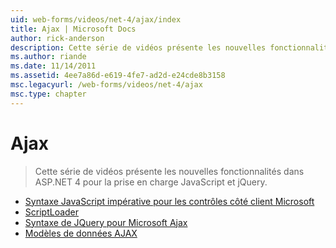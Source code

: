 ```yaml
---
uid: web-forms/videos/net-4/ajax/index
title: Ajax | Microsoft Docs
author: rick-anderson
description: Cette série de vidéos présente les nouvelles fonctionnalités dans ASP.NET 4 pour la prise en charge JavaScript et jQuery.
ms.author: riande
ms.date: 11/14/2011
ms.assetid: 4ee7a86d-e619-4fe7-ad2d-e24cde8b3158
msc.legacyurl: /web-forms/videos/net-4/ajax
msc.type: chapter
---
```

<a name="ajax"></a>Ajax
====================
> Cette série de vidéos présente les nouvelles fonctionnalités dans ASP.NET 4 pour la prise en charge JavaScript et jQuery.


- [Syntaxe JavaScript impérative pour les contrôles côté client Microsoft](aspnet-4-quick-hit-imperative-javascript-syntax-for-microsoft-client-side-controls.md)
- [ScriptLoader](aspnet-4-quick-hit-the-scriptloader.md)
- [Syntaxe de JQuery pour Microsoft Ajax](aspnet-4-quick-hit-jquery-syntax-for-microsoft-ajax.md)
- [Modèles de données AJAX](aspnet-4-quick-hit-ajax-data-templates.md)
